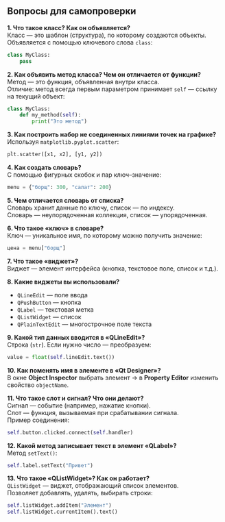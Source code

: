 ## Вопросы для самопроверки

**1. Что такое класс? Как он объявляется?**  
Класс — это шаблон (структура), по которому создаются объекты.  
Объявляется с помощью ключевого слова `class`:
```python
class MyClass:
    pass
```

**2. Как объявить метод класса? Чем он отличается от функции?**  
Метод — это функция, объявленная внутри класса.  
Отличие: метод всегда первым параметром принимает `self` — ссылку на текущий объект:
```python
class MyClass:
    def my_method(self):
        print("Это метод")
```

**3. Как построить набор не соединенных линиями точек на графике?**  
Используя `matplotlib.pyplot.scatter`:
```python
plt.scatter([x1, x2], [y1, y2])
```

**4. Как создать словарь?**  
С помощью фигурных скобок и пар ключ–значение:
```python
menu = {"борщ": 300, "салат": 200}
```

**5. Чем отличается словарь от списка?**  
Словарь хранит данные по ключу, список — по индексу.  
Словарь — неупорядоченная коллекция, список — упорядоченная.

**6. Что такое «ключ» в словаре?**  
Ключ — уникальное имя, по которому можно получить значение:
```python
цена = menu["борщ"]
```

**7. Что такое «виджет»?**  
Виджет — элемент интерфейса (кнопка, текстовое поле, список и т.д.).

**8. Какие виджеты вы использовали?**  
- `QLineEdit` — поле ввода  
- `QPushButton` — кнопка  
- `QLabel` — текстовая метка  
- `QListWidget` — список  
- `QPlainTextEdit` — многострочное поле текста

**9. Какой тип данных вводится в «QLineEdit»?**  
Строка (`str`). Если нужно число — преобразуем:
```python
value = float(self.lineEdit.text())
```

**10. Как поменять имя в элементе в «Qt Designer»?**  
В окне **Object Inspector** выбрать элемент → в **Property Editor** изменить свойство `objectName`.

**11. Что такое слот и сигнал? Что они делают?**  
Сигнал — событие (например, нажатие кнопки).  
Слот — функция, вызываемая при срабатывании сигнала.  
Пример соединения:
```python
self.button.clicked.connect(self.handler)
```

**12. Какой метод записывает текст в элемент «QLabel»?**  
Метод `setText()`:
```python
self.label.setText("Привет")
```

**13. Что такое «QListWidget»? Как он работает?**  
`QListWidget` — виджет, отображающий список элементов.  
Позволяет добавлять, удалять, выбирать строки:
```python
self.listWidget.addItem("Элемент")
self.listWidget.currentItem().text()
```
